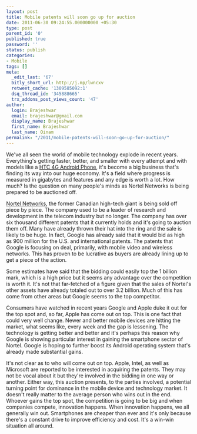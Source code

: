 ```yaml
---
layout: post
title: Mobile patents will soon go up for auction
date: 2011-06-30 09:24:55.000000000 +05:30
type: post
parent_id: '0'
published: true
password: ''
status: publish
categories:
- Mobile
tags: []
meta:
  _edit_last: '67'
  bitly_short_url: http://j.mp/lwncxv
  retweet_cache: '1309585092:1'
  dsq_thread_id: '345888665'
  trx_addons_post_views_count: '47'
author:
  login: Brajeshwar
  email: brajeshwar@gmail.com
  display_name: Brajeshwar
  first_name: Brajeshwar
  last_name: Oinam
permalink: "/2011/mobile-patents-will-soon-go-up-for-auction/"
---
```

<p>We've all seen the world of mobile technology explode in recent years. Everything's getting faster, better, and smaller with every attempt and with models like a <a href="http://htc.t-mobile.com/sensation">HTC 4G Android Phone</a>, it's become a big business that's finding its way into our huge economy. It's a field where progress is measured in gigabytes and features and any edge is worth a lot. How much? Is the question on many people's minds as Nortel Networks is being prepared to be auctioned off.</p>

<p><a href="http://moconews.net/article/419-nortel-delays-mobile-patent-auction-one-week-as-bidders-get-ready/">Nortel Networks</a>, the former Canadian high-tech giant is being sold off piece by piece. The company used to be a leader of research and development in the telecom industry but no longer. The company has over six thousand different patents that it currently holds and it's going to auction them off. Many have already thrown their hat into the ring and the sale is likely to be huge. In fact, Google has already said that it would bid as high as 900 million for the U.S. and international patents. The patents that Google is focusing on deal, primarily, with mobile video and wireless networks. This has proven to be lucrative as buyers are already lining up to get a piece of the action.</p>
<p>Some estimates have said that the bidding could easily top the 1 billion mark, which is a high price but it seems any advantage over the competition is worth it. It's not that far-fetched of a figure given that the sales of Nortel's other assets have already totaled out to over 3.2 billion. Much of this has come from other areas but Google seems to the top competitor. </p>
<p>Consumers have watched in recent years Google and Apple duke it out for the top spot and, so far, Apple has come out on top. This is one fact that could very well change. Newer and better mobile devices are hitting the market, what seems like, every week and the gap is lessening. The technology is getting better and better and it's perhaps this reason why Google is showing particular interest in gaining the smartphone sector of Nortel. Google is hoping to further boost its Android operating system that's already made substantial gains. </p>
<p>It's not clear as to who will come out on top. Apple, Intel, as well as Microsoft are reported to be interested in acquiring the patents. They may not be vocal about it but they're involved in the bidding in one way or another. Either way, this auction presents, to the parties involved, a potential turning point for dominance in the mobile device and technology market. It doesn't really matter to the average person who wins out in the end. Whoever gains the top spot, the competition is going to be big and when companies compete, innovation happens. When innovation happens, we all generally win out. Smartphones are cheaper than ever and it's only because there's a constant drive to improve efficiency and cost. It's a win-win situation all around.</p>
